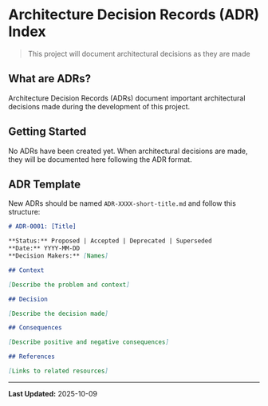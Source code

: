 # Architecture Decision Records (ADR) Index

> This project will document architectural decisions as they are made

## What are ADRs?

Architecture Decision Records (ADRs) document important architectural decisions made during the development of this project.

## Getting Started

No ADRs have been created yet. When architectural decisions are made, they will be documented here following the ADR format.

## ADR Template

New ADRs should be named `ADR-XXXX-short-title.md` and follow this structure:

```markdown
# ADR-0001: [Title]

**Status:** Proposed | Accepted | Deprecated | Superseded  
**Date:** YYYY-MM-DD  
**Decision Makers:** [Names]

## Context

[Describe the problem and context]

## Decision

[Describe the decision made]

## Consequences

[Describe positive and negative consequences]

## References

[Links to related resources]
```

---

**Last Updated:** 2025-10-09

